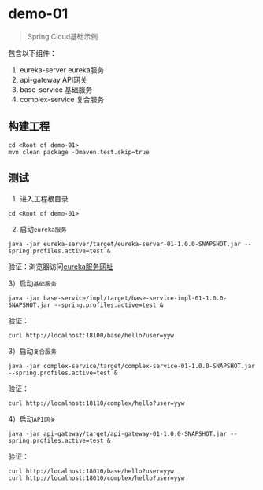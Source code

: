 demo-01
=======

> Spring Cloud基础示例

包含以下组件：

1. eureka-server eureka服务
2. api-gateway API网关
3. base-service 基础服务
4. complex-service 复合服务

## 构建工程

```
cd <Root of demo-01>
mvn clean package -Dmaven.test.skip=true
```

## 测试

1) 进入工程根目录

```
cd <Root of demo-01>
```

2) 启动`eureka服务`
```
java -jar eureka-server/target/eureka-server-01-1.0.0-SNAPSHOT.jar --spring.profiles.active=test &
```

验证：浏览器访问[eureka服务网址](http://localhost:18000/)

3）启动`基础服务`

```
java -jar base-service/impl/target/base-service-impl-01-1.0.0-SNAPSHOT.jar --spring.profiles.active=test &
```

验证：

```
curl http://localhost:18100/base/hello?user=yyw
```


3）启动`复合服务`

```
java -jar complex-service/target/complex-service-01-1.0.0-SNAPSHOT.jar --spring.profiles.active=test &
```

验证：

```
curl http://localhost:18110/complex/hello?user=yyw
```

4）启动`API网关`

```
java -jar api-gateway/target/api-gateway-01-1.0.0-SNAPSHOT.jar --spring.profiles.active=test &
```

验证：

```
curl http://localhost:18010/base/hello?user=yyw
curl http://localhost:18010/complex/hello?user=yyw
```